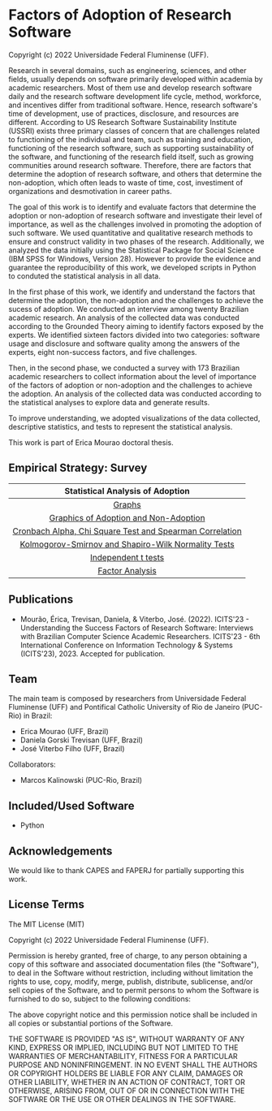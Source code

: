 Factors of Adoption of Research Software
=================

Copyright (c) 2022 Universidade Federal Fluminense (UFF).

Research in several domains, such as engineering, sciences, and other fields, usually depends on software primarily developed within academia by academic researchers. Most of them use and develop research software daily and the research software development life cycle, method, workforce, and incentives differ from traditional software. Hence, research software's time of development, use of practices, disclosure, and resources are different. According to US Research Software Sustainability Institute (USSRI) exists three primary classes of concern that are challenges related to functioning of the individual and team, such as training and education, functioning of the research software, such as supporting sustainability of the software, and functioning of the research field itself, such as growing communities around research software. Therefore, there are factors that determine the adoption of research software, and others that determine the non-adoption, which often leads to waste of time, cost, investiment of organizations and desmotivation in career paths.

The goal of this work is to identify and evaluate factors that determine the adoption or non-adoption of research software and investigate their level of importance, as well as the challenges involved in promoting the adoption of such software. We used quantitative and qualitative research methods to ensure and construct validity in two phases of the research. Additionally, we analyzed the data initially using the Statistical Package for Social Science (IBM SPSS for Windows, Version 28). However to provide the evidence and guarantee the reproducibility of this work, we developed scripts in Python to conduted the statistical analysis in all data.

In the first phase of this work, we identify and understand the factors that determine the adoption, the non-adoption and the challenges to achieve the sucess of adoption. We conducted an interview among twenty Brazilian academic research. An analysis of the collected data was conducted according to the Grounded Theory aiming to identify factors exposed by the experts. We identified sixteen factors divided into two categories: software usage and disclosure and software quality among the answers of the experts, eight non-success factors, and five challenges.

Then, in the second phase, we conducted a survey with 173 Brazilian academic researchers to collect information about the level of importance of the factors of adoption or non-adoption and the challenges to achieve the adoption. An analysis of the collected data was conducted according to the statistical analyses to explore data and generate results.

To improve understanding, we adopted visualizations of the data collected, descriptive statistics, and tests to represent the statistical analysis.

This work is part of Erica Mourao doctoral thesis.

Empirical Strategy: Survey
-----------
| Statistical Analysis of Adoption |
|    :---:    |  
| [Graphs](https://github.com/ericamourao/researchsoftware/blob/main/Graphs.md) 
| [Graphics of Adoption and Non-Adoption](https://github.com/ericamourao/researchsoftware/blob/main/GraphsAdoptionNonAdoption.md) 
| [Cronbach Alpha, Chi Square Test and Spearman Correlation](https://github.com/ericamourao/researchsoftware/blob/main/CronbachChiSquareCorrelation.md) 
| [Kolmogorov-Smirnov and Shapiro-Wilk Normality Tests](https://github.com/ericamourao/researchsoftware/blob/main/KoSmirnovShWilkTests.md) 
| [Independent t tests](https://github.com/ericamourao/researchsoftware/blob/main/IndependenttTest.md) 
| [Factor Analysis](https://github.com/ericamourao/researchsoftware/blob/main/FactorAnalysis.md)


Publications
------------

- Mourão, Érica, Trevisan, Daniela, & Viterbo, José. (2022). ICITS'23 - Understanding the Success Factors of Research Software: Interviews with Brazilian Computer Science Academic Researchers. ICITS'23 - 6th International Conference on Information Technology & Systems (ICITS'23), 2023. Accepted for publication.

Team
----

The main team is composed by researchers from Universidade Federal Fluminense (UFF) and Pontifical Catholic University of Rio de Janeiro (PUC-Rio) in Brazil:

- Erica Mourao (UFF, Brazil)
- Daniela Gorski Trevisan (UFF, Brazil)
- José Viterbo Filho (UFF, Brazil)

Collaborators:

- Marcos Kalinowski (PUC-Rio, Brazil)

Included/Used Software
----------------------

- Python

Acknowledgements
----------------

We would like to thank CAPES and FAPERJ for partially supporting this work.

License Terms
-------------

The MIT License (MIT)

Copyright (c) 2022 Universidade Federal Fluminense (UFF).

Permission is hereby granted, free of charge, to any person obtaining a copy of
this software and associated documentation files (the "Software"), to deal in
the Software without restriction, including without limitation the rights to
use, copy, modify, merge, publish, distribute, sublicense, and/or sell copies of
the Software, and to permit persons to whom the Software is furnished to do so,
subject to the following conditions:

The above copyright notice and this permission notice shall be included in all
copies or substantial portions of the Software.

THE SOFTWARE IS PROVIDED "AS IS", WITHOUT WARRANTY OF ANY KIND, EXPRESS OR
IMPLIED, INCLUDING BUT NOT LIMITED TO THE WARRANTIES OF MERCHANTABILITY, FITNESS
FOR A PARTICULAR PURPOSE AND NONINFRINGEMENT. IN NO EVENT SHALL THE AUTHORS OR
COPYRIGHT HOLDERS BE LIABLE FOR ANY CLAIM, DAMAGES OR OTHER LIABILITY, WHETHER
IN AN ACTION OF CONTRACT, TORT OR OTHERWISE, ARISING FROM, OUT OF OR IN
CONNECTION WITH THE SOFTWARE OR THE USE OR OTHER DEALINGS IN THE SOFTWARE.
